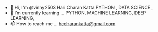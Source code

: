 - 👋 Hi, I’m @vinny2503
Hari Charan Katta
PYTHON , DATA SCIENCE , 
- 🌱 I’m currently learning ... PYTHON, MACHINE LEARNING, DEEP LEARNING, 
- 📫 How to reach me ... hccharankatta@gmail.com

<!---
vinny2503/vinny2503 is a ✨ special ✨ repository because its `README.md` (this file) appears on your GitHub profile.
You can click the Preview link to take a look at your changes.
--->
